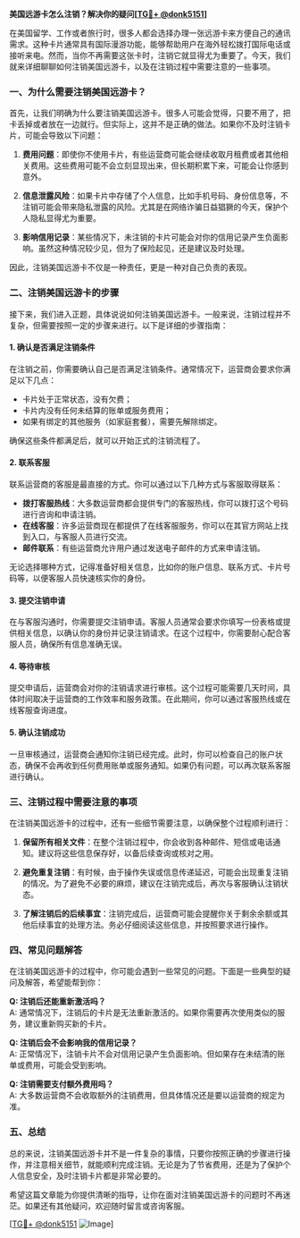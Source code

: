 **美国远游卡怎么注销？解决你的疑问[[TG💪+ @donk5151](https://t.me/s/donk5151)]**

在美国留学、工作或者旅行时，很多人都会选择办理一张远游卡来方便自己的通讯需求。这种卡片通常具有国际漫游功能，能够帮助用户在海外轻松拨打国际电话或接听来电。然而，当你不再需要这张卡时，注销它就显得尤为重要了。今天，我们就来详细聊聊如何注销美国远游卡，以及在注销过程中需要注意的一些事项。

### 一、为什么需要注销美国远游卡？

首先，让我们明确为什么要注销美国远游卡。很多人可能会觉得，只要不用了，把卡丢掉或者放在一边就行。但实际上，这并不是正确的做法。如果你不及时注销卡片，可能会导致以下问题：

1. **费用问题**：即使你不使用卡片，有些运营商可能会继续收取月租费或者其他相关费用。这些费用可能不会立刻显现出来，但长期积累下来，可能会让你感到意外。
   
2. **信息泄露风险**：如果卡片中存储了个人信息，比如手机号码、身份信息等，不注销可能会带来隐私泄露的风险。尤其是在网络诈骗日益猖獗的今天，保护个人隐私显得尤为重要。

3. **影响信用记录**：某些情况下，未注销的卡片可能会对你的信用记录产生负面影响。虽然这种情况较少见，但为了保险起见，还是建议及时处理。

因此，注销美国远游卡不仅是一种责任，更是一种对自己负责的表现。

### 二、注销美国远游卡的步骤

接下来，我们进入正题，具体说说如何注销美国远游卡。一般来说，注销过程并不复杂，但需要按照一定的步骤来进行。以下是详细的步骤指南：

#### 1. 确认是否满足注销条件

在注销之前，你需要确认自己是否满足注销条件。通常情况下，运营商会要求你满足以下几点：
- 卡片处于正常状态，没有欠费；
- 卡片内没有任何未结算的账单或服务费用；
- 如果有绑定的其他服务（如家庭套餐），需要先解除绑定。

确保这些条件都满足后，就可以开始正式的注销流程了。

#### 2. 联系客服

联系运营商的客服是最直接的方式。你可以通过以下几种方式与客服取得联系：

- **拨打客服热线**：大多数运营商都会提供专门的客服热线，你可以拨打这个号码进行咨询和申请注销。
- **在线客服**：许多运营商现在都提供了在线客服服务，你可以在其官方网站上找到入口，与客服人员进行交流。
- **邮件联系**：有些运营商允许用户通过发送电子邮件的方式来申请注销。

无论选择哪种方式，记得准备好相关信息，比如你的账户信息、联系方式、卡片号码等，以便客服人员快速核实你的身份。

#### 3. 提交注销申请

在与客服沟通时，你需要提交注销申请。客服人员通常会要求你填写一份表格或提供相关信息，以确认你的身份并记录注销请求。在这个过程中，你需要耐心配合客服人员，确保所有信息准确无误。

#### 4. 等待审核

提交申请后，运营商会对你的注销请求进行审核。这个过程可能需要几天时间，具体时间取决于运营商的工作效率和服务政策。在此期间，你可以通过客服热线或在线客服查询进度。

#### 5. 确认注销成功

一旦审核通过，运营商会通知你注销已经完成。此时，你可以检查自己的账户状态，确保不会再收到任何费用账单或服务通知。如果仍有问题，可以再次联系客服进行确认。

### 三、注销过程中需要注意的事项

在注销美国远游卡的过程中，还有一些细节需要注意，以确保整个过程顺利进行：

1. **保留所有相关文件**：在整个注销过程中，你会收到各种邮件、短信或电话通知。建议将这些信息保存好，以备后续查询或核对之用。

2. **避免重复注销**：有时候，由于操作失误或信息传递延迟，可能会出现重复注销的情况。为了避免不必要的麻烦，建议在注销完成后，再次与客服确认注销状态。

3. **了解注销后的后续事宜**：注销完成后，运营商可能会提醒你关于剩余余额或其他后续事宜的处理方法。务必仔细阅读这些信息，并按照要求进行操作。

### 四、常见问题解答

在注销美国远游卡的过程中，你可能会遇到一些常见的问题。下面是一些典型的疑问及解答，希望能帮到你：

**Q: 注销后还能重新激活吗？**  
A: 通常情况下，注销后的卡片是无法重新激活的。如果你需要再次使用类似的服务，建议重新购买新的卡片。

**Q: 注销后会不会影响我的信用记录？**  
A: 正常情况下，注销卡片不会对信用记录产生负面影响。但如果存在未结清的账单或费用，可能会受到影响。

**Q: 注销需要支付额外费用吗？**  
A: 大多数运营商不会收取额外的注销费用，但具体情况还是要以运营商的规定为准。

### 五、总结

总的来说，注销美国远游卡并不是一件复杂的事情，只要你按照正确的步骤进行操作，并注意相关细节，就能顺利完成注销。无论是为了节省费用，还是为了保护个人信息安全，及时注销卡片都是非常必要的。

希望这篇文章能为你提供清晰的指导，让你在面对注销美国远游卡的问题时不再迷茫。如果还有其他疑问，欢迎随时留言或咨询客服。

[[TG💪+ @donk5151](https://t.me/s/donk5151) ![Image](https://i.postimg.cc/rwNCRYN7/Snipaste-2025-04-30-17-27-05.png)]